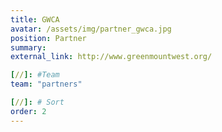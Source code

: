 ```yaml
---
title: GWCA
avatar: /assets/img/partner_gwca.jpg
position: Partner
summary:
external_link: http://www.greenmountwest.org/

[//]: #Team
team: "partners"

[//]: # Sort
order: 2
---
```

